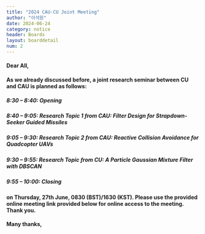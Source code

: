 ```yaml
---
title: "2024 CAU-CU Joint Meeting"
author: "이석원"
date: 2024-06-24
category: notice
header: Boards
layout: boarddetail
num: 2
---
```


#### Dear All,

#### As we already discussed before, a joint research seminar between CU and CAU is planned as follows:
 
##### 8:30 – 8:40: Opening

##### 8:40 – 9:05: Research Topic 1 from CAU: Filter Design for Strapdown-Seeker Guided Missiles

##### 9:05 – 9:30: Research Topic 2 from CAU: Reactive Collision Avoidance for Quadcopter UAVs

##### 9:30 – 9:55: Research Topic from CU: A Particle Gaussian Mixture Filter with DBSCAN

##### 9:55 – 10:00: Closing

#### on Thursday, 27th June, 0830 (BST)/1630 (KST). Please use the provided online meeting link provided below for online access to the meeting. Thank you.

#### Many thanks,


